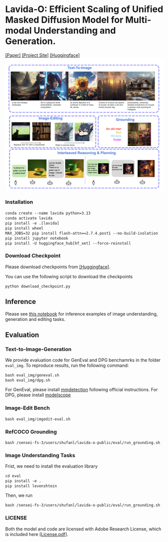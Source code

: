 
# Lavida-O: Efficient Scaling of Unified Masked Diffusion Model for Multi-modal Understanding and Generation.

[[Paper]](https://arxiv.org/abs/2509.19244) [[Project Site]](https://homepage.jackli.org/projects/lavida_o/index.html) [[Huggingface]](https://huggingface.co/jacklishufan/LaViDa-O-v1.0/tree/main)
![Model Architecture](assets/teaser.png)

### Installation

```
conda create --name lavida python=3.13
conda activate lavida
pip install -e .[lavida]
pip install wheel
MAX_JOBS=32 pip install flash-attn==2.7.4.post1 --no-build-isolation
pip install jupyter notebook
pip install -U huggingface_hub[hf_xet] --force-reinstall
```

### Download Checkpoint

Please download checkpoints from [[Huggingface]](https://huggingface.co/jacklishufan/LaViDa-O-v1.0/tree/main). 

You can use the following script to download the checkpoints

```
python download_checkpoint.py
```



## Inference
Please see [this notebook](Demo.ipynb) for inference examples of image understanding, generation and editing tasks.


## Evaluation

### Text-to-Image-Generation

We provide evaluation code for GenEval and DPG benchamrks in the folder `eval_img`. To reproduce results, run the following command:

```
bash eval_img/geneval.sh
bash eval_img/dpg.sh
```

For GenEval, please install [mmdetection](https://github.com/open-mmlab/mmdetection) following official instructions. For DPG, please install [modelscope](https://github.com/modelscope/modelscope)


### Image-Edit Bench

```
bash eval_img/imgedit-eval.sh
```

### RefCOCO Grounding

```
bash /sensei-fs-3/users/shufanl/lavida-o-public/eval/run_grounding.sh
```

### Image Understanding Tasks 

Frist, we need to install the evaluation library
```
cd eval
pip install -e .
pip install levenshtein
```

Then, we run
```
bash /sensei-fs-3/users/shufanl/lavida-o-public/eval/run_grounding.sh
```

### LICENSE

Both the model and code are licensed with Adobe Research License, which is included here [[License.pdf]](License.pdf).
